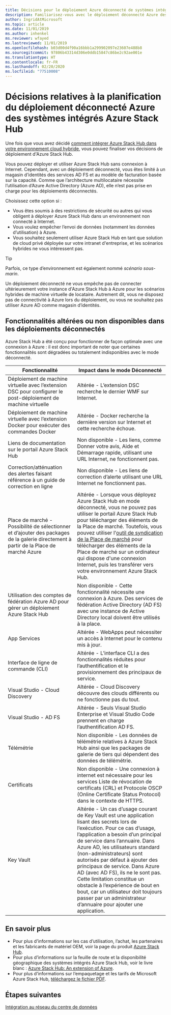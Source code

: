 ```yaml
---
title: Décisions pour le déploiement Azure déconnecté de systèmes intégrés Azure Stack Hub
description: Familiarisez-vous avec le déploiement déconnecté Azure des systèmes intégrés Azure Stack Hub ainsi qu'avec les décisions à prendre en compte en termes de planification.
author: IngridAtMicrosoft
ms.topic: article
ms.date: 11/01/2019
ms.author: inhenkel
ms.reviewer: wfayed
ms.lastreviewed: 11/01/2019
ms.openlocfilehash: b03d00d4f90a16bbb1a299902097e23607e488b8
ms.sourcegitcommit: 97806b43314d306e0ddb15847c86be2c92ae001e
ms.translationtype: HT
ms.contentlocale: fr-FR
ms.lasthandoff: 02/20/2020
ms.locfileid: "77510008"
---
```

# <a name="azure-disconnected-deployment-planning-decisions-for-azure-stack-hub-integrated-systems"></a>Décisions relatives à la planification du déploiement déconnecté Azure des systèmes intégrés Azure Stack Hub
Une fois que vous avez décidé [comment intégrer Azure Stack Hub dans votre environnement cloud hybride](azure-stack-connection-models.md), vous pouvez finaliser vos décisions de déploiement d'Azure Stack Hub.

Vous pouvez déployer et utiliser Azure Stack Hub sans connexion à Internet. Cependant, avec un déploiement déconnecté, vous êtes limité à un magasin d’identités des services AD FS et au modèle de facturation basée sur la capacité. Comme que l’architecture multilocataire nécessite l’utilisation d’Azure Active Directory (Azure AD), elle n’est pas prise en charge pour les déploiements déconnectés.

Choisissez cette option si :
- Vous êtes soumis à des restrictions de sécurité ou autres qui vous obligent à déployer Azure Stack Hub dans un environnement non connecté à Internet.
- Vous voulez empêcher l’envoi de données (notamment les données d’utilisation) à Azure.
- Vous souhaitez seulement utiliser Azure Stack Hub en tant que solution de cloud privé déployée sur votre intranet d'entreprise, et les scénarios hybrides ne vous intéressent pas.

> [!TIP]
> Parfois, ce type d’environnement est également nommé *scénario sous-marin*.

Un déploiement déconnecté ne vous empêche pas de connecter ultérieurement votre instance d'Azure Stack Hub à Azure pour les scénarios hybrides de machine virtuelle de locataire. Autrement dit, vous ne disposez pas de connectivité à Azure lors du déploiement, ou vous ne souhaitez pas utiliser Azure AD comme magasin d’identités.

## <a name="features-that-are-impaired-or-unavailable-in-disconnected-deployments"></a>Fonctionnalités altérées ou non disponibles dans les déploiements déconnectés 
Azure Stack Hub a été conçu pour fonctionner de façon optimale avec une connexion à Azure : il est donc important de noter que certaines fonctionnalités sont dégradées ou totalement indisponibles avec le mode déconnecté.

|Fonctionnalité|Impact dans le mode Déconnecté|
|-----|-----|
|Déploiement de machine virtuelle avec l’extension DSC pour configurer le post-déploiement de machine virtuelle|Altérée - L’extension DSC recherche le dernier WMF sur Internet.|
|Déploiement de machine virtuelle avec l’extension Docker pour exécuter des commandes Docker|Altérée - Docker recherche la dernière version sur Internet et cette recherche échoue.|
|Liens de documentation sur le portail Azure Stack Hub|Non disponible - Les liens, comme Donner votre avis, Aide et Démarrage rapide, utilisant une URL Internet, ne fonctionnent pas.|
|Correction/atténuation des alertes faisant référence à un guide de correction en ligne|Non disponible - Les liens de correction d’alerte utilisant une URL Internet ne fonctionnent pas.|
|Place de marché - Possibilité de sélectionner et d’ajouter des packages de la galerie directement à partir de la Place de marché Azure|Altérée - Lorsque vous déployez Azure Stack Hub en mode déconnecté, vous ne pouvez pas utiliser le portail Azure Stack Hub pour télécharger des éléments de la Place de marché. Toutefois, vous pouvez utiliser l'[outil de syndication de la Place de marché](azure-stack-download-azure-marketplace-item.md) pour télécharger des éléments de la Place de marché sur un ordinateur qui dispose d'une connexion Internet, puis les transférer vers votre environnement Azure Stack Hub.|
|Utilisation des comptes de fédération Azure AD pour gérer un déploiement Azure Stack Hub|Non disponible - Cette fonctionnalité nécessite une connexion à Azure. Des services de fédération Active Directory (AD FS) avec une instance de Active Directory local doivent être utilisés à la place.|
|App Services|Altérée - WebApps peut nécessiter un accès à Internet pour le contenu mis à jour.|
|Interface de ligne de commande (CLI)|Altérée - L’interface CLI a des fonctionnalités réduites pour l’authentification et le provisionnement des principaux de service.|
|Visual Studio - Cloud Discovery|Altérée - Cloud Discovery découvre des clouds différents ou ne fonctionne pas du tout.|
|Visual Studio - AD FS|Altérée - Seuls Visual Studio Enterprise et Visual Studio Code prennent en charge l’authentification AD FS.
Télémétrie|Non disponible - Les données de télémétrie relatives à Azure Stack Hub ainsi que les packages de galerie de tiers qui dépendent des données de télémétrie.|
|Certificats|Non disponible - Une connexion à internet est nécessaire pour les services Liste de révocation de certificats (CRL) et Protocole OSCP (Online Certificate Status Protocol) dans le contexte de HTTPS.|
|Key Vault|Altérée - Un cas d’usage courant de Key Vault est une application lisant des secrets lors de l’exécution. Pour ce cas d’usage, l’application a besoin d’un principal de service dans l’annuaire. Dans Azure AD, les utilisateurs standard (non-administrateurs) sont autorisés par défaut à ajouter des principaux de service. Dans Azure AD (avec AD FS), ils ne le sont pas. Cette limitation constitue un obstacle à l’expérience de bout en bout, car un utilisateur doit toujours passer par un administrateur d’annuaire pour ajouter une application.

## <a name="learn-more"></a>En savoir plus
- Pour plus d’informations sur les cas d’utilisation, l’achat, les partenaires et les fabricants de matériel OEM, voir la page du produit [Azure Stack Hub](https://azure.microsoft.com/overview/azure-stack/).
- Pour plus d’informations sur la feuille de route et la disponibilité géographique des systèmes intégrés Azure Stack Hub, voir le livre blanc : [Azure Stack Hub: An extension of Azure](https://azure.microsoft.com/resources/azure-stack-an-extension-of-azure/). 
- Pour plus d’informations sur l’empaquetage et les tarifs de Microsoft Azure Stack Hub, [téléchargez le fichier PDF](https://azure.microsoft.com/mediahandler/files/resourcefiles/5bc3f30c-cd57-4513-989e-056325eb95e1/Azure-Stack-packaging-and-pricing-datasheet.pdf). 

## <a name="next-steps"></a>Étapes suivantes
[Intégration au réseau du centre de données](azure-stack-network.md)

